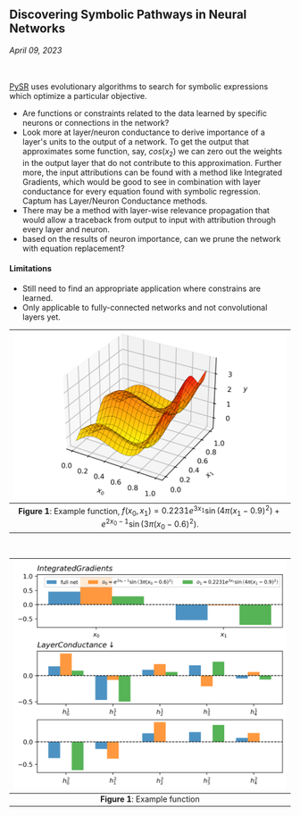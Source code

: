 ## Discovering Symbolic Pathways in Neural Networks
*April 09, 2023*  
&nbsp;  
&nbsp;  

[PySR](https://github.com/MilesCranmer/PySR) uses evolutionary algorithms to search for symbolic expressions which optimize a particular objective.

- Are functions or constraints related to the data learned by specific neurons or connections in the network?
- Look more at layer/neuron conductance to derive importance of a layer's units to the output of a network. To get the output that approximates some function, say, $cos(x_2)$ we can zero out the weights in the output layer that do not contribute to this approximation.  Further more, the input attributions can be found with a method like Integrated Gradients, which would be good to see in combination with layer conductance for every equation found with symbolic regression. Captum has Layer/Neuron Conductance methods.
- There may be a method with layer-wise relevance propagation that would allow a traceback from output to input with attribution through every layer and neuron.
- based on the results of neuron importance, can we prune the network with equation replacement?

#### Limitations
- Still need to find an appropriate application where constrains are learned.
- Only applicable to fully-connected networks and not convolutional layers yet.

| ![a](pathway_toydata.png) | 
|:--:| 
| **Figure 1**: Example function, $f(x_0, x_1) = 0.2231 e^{3 x_{1}} \sin \left(4 \pi \left(x_{1} - 0.9\right)^{2} \right) + e^{2 x_{0} - 1} \sin \left(3 \pi \left(x_{0} - 0.6\right)^{2} \right)$. |
&nbsp; 

| ![b](pathway_toydata_attributions.png) | 
|:--:| 
| **Figure 1**: Example function |
&nbsp; 
